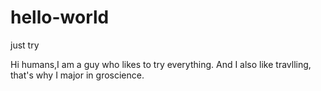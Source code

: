 # hello-world
just try

Hi humans,I am a guy who likes to try everything. 
And I also like travlling, that's why I major in groscience.
